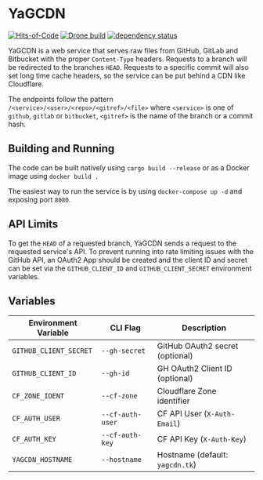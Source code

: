 # YaGCDN

[![Hits-of-Code](https://hitsofcode.com/github/vbrandl/yagcdn)](https://hitsofcode.com/view/github/vbrandl/yagcdn)
[![Drone build](https://drone.vbrandl.net/api/badges/vbrandl/yagcdn/status.svg)](https://drone.vbrandl.net/vbrandl/yagcdn)
[![dependency status](https://deps.rs/repo/github/vbrandl/yagcdn/status.svg)](https://deps.rs/repo/github/vbrandl/yagcdn)

YaGCDN is a web service that serves raw files from GitHub, GitLab and Bitbucket
with the proper `Content-Type` headers. Requests to a branch will be redirected
to the branches `HEAD`. Requests to a specific commit will also set long time
cache headers, so the service can be put behind a CDN like Cloudflare.

The endpoints follow the pattern `/<service>/<user>/<repo>/<gitref>/<file>`
where `<service>` is one of `github`, `gitlab` or `bitbucket`, `<gitref>` is the
name of the branch or a commit hash.

## Building and Running

The code can be built natively using `cargo build --release` or as a Docker
image using `docker build .`

The easiest way to run the service is by using `docker-compose up -d` and
exposing port `8080`.


## API Limits

To get the `HEAD` of a requested branch, YaGCDN sends a request to the
requested service's API. To prevent running into rate limiting issues with the
GitHub API, an OAuth2 App should be created and the client ID and secret can be
set via the `GITHUB_CLIENT_ID` and `GITHUB_CLIENT_SECRET` environment variables.

## Variables

| Environment Variable   | CLI Flag         | Description                     |
| ---                    | ---              | ---                             |
| `GITHUB_CLIENT_SECRET` | `--gh-secret`    | GitHub OAuth2 secret (optional) |
| `GITHUB_CLIENT_ID`     | `--gh-id`        | GH OAuth2 Client ID (optional)  |
| `CF_ZONE_IDENT`        | `--cf-zone`      | Cloudflare Zone identifier      |
| `CF_AUTH_USER`         | `--cf-auth-user` | CF API User (`X-Auth-Email`)    |
| `CF_AUTH_KEY`          | `--cf-auth-key`  | CF API Key (`X-Auth-Key`)       |
| `YAGCDN_HOSTNAME`      | `--hostname`     | Hostname (default: `yagcdn.tk`) |
